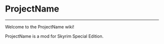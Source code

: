 # ProjectName

---

Welcome to the ProjectName wiki!

ProjectName is a mod for Skyrim Special Edition.
